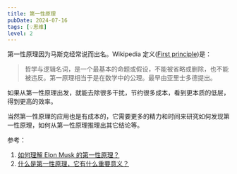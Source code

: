 ```yaml
---
title: 第一性原理
pubDate: 2024-07-16
tags: [💡思维]
level: 2
---
```


第一性原理因为马斯克经常说而出名。Wikipedia 定义([First principle])是：

> 哲学与逻辑名词，是一个最基本的命题或假设，不能被省略或删除，也不能被违反。第一原理相当于是在数学中的公理。最早由亚里士多德提出。

如果从第一性原理出发，就能去除很多干扰，节约很多成本，看到更本质的低层，得到更高的效率。

当然第一性原理的应用也是有成本的，它需要更多的精力和时间来研究如何发现第一性原理，如何从第一性原理推理出其它结论等。

参考：

1. [如何理解 Elon Musk 的第一性原理？](https://www.zhihu.com/question/64080129)
2. [什么是第一性原理，它有什么重要意义？](https://www.zhihu.com/question/21459243)

[First principle]: https://en.wikipedia.org/wiki/First_principle
